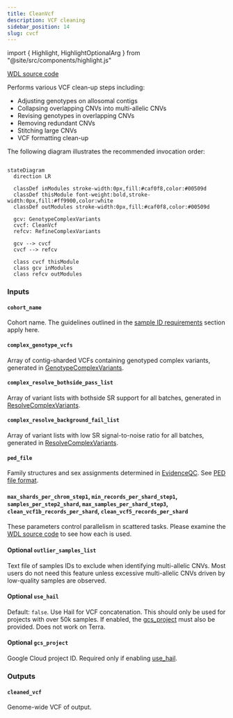 ```yaml
---
title: CleanVcf
description: VCF cleaning
sidebar_position: 14
slug: cvcf
---
```


import { Highlight, HighlightOptionalArg } from "@site/src/components/highlight.js"

[WDL source code](https://github.com/broadinstitute/gatk-sv/blob/main/wdl/CleanVcf.wdl)

Performs various VCF clean-up steps including:

- Adjusting genotypes on allosomal contigs
- Collapsing overlapping CNVs into multi-allelic CNVs
- Revising genotypes in overlapping CNVs
- Removing redundant CNVs
- Stitching large CNVs
- VCF formatting clean-up

The following diagram illustrates the recommended invocation order:

```mermaid

stateDiagram
  direction LR
  
  classDef inModules stroke-width:0px,fill:#caf0f8,color:#00509d
  classDef thisModule font-weight:bold,stroke-width:0px,fill:#ff9900,color:white
  classDef outModules stroke-width:0px,fill:#caf0f8,color:#00509d

  gcv: GenotypeComplexVariants
  cvcf: CleanVcf
  refcv: RefineComplexVariants
  
  gcv --> cvcf
  cvcf --> refcv
  
  class cvcf thisModule
  class gcv inModules
  class refcv outModules
```

### Inputs

#### `cohort_name`
Cohort name. The guidelines outlined in the [sample ID requirements](/docs/gs/inputs#sampleids) section apply here.

#### `complex_genotype_vcfs`
Array of contig-sharded VCFs containing genotyped complex variants, generated in [GenotypeComplexVariants](./gcv#complex_genotype_vcfs).

#### `complex_resolve_bothside_pass_list`
Array of variant lists with bothside SR support for all batches, generated in [ResolveComplexVariants](./rcv#complex_resolve_bothside_pass_list).

#### `complex_resolve_background_fail_list`
Array of variant lists with low SR signal-to-noise ratio for all batches, generated in [ResolveComplexVariants](./rcv#complex_resolve_background_fail_list).

#### `ped_file`
Family structures and sex assignments determined in [EvidenceQC](./eqc). See [PED file format](/docs/gs/inputs#ped-format).

#### `max_shards_per_chrom_step1`, `min_records_per_shard_step1`, `samples_per_step2_shard`, `max_samples_per_shard_step3`, `clean_vcf1b_records_per_shard`, `clean_vcf5_records_per_shard`
These parameters control parallelism in scattered tasks. Please examine the 
[WDL source code](https://github.com/broadinstitute/gatk-sv/blob/main/wdl/CleanVcf.wdl) to see how each is used.

#### <HighlightOptionalArg>Optional</HighlightOptionalArg>  `outlier_samples_list`
Text file of samples IDs to exclude when identifying multi-allelic CNVs. Most users do not need this feature unless 
excessive multi-allelic CNVs driven by low-quality samples are observed.

#### <HighlightOptionalArg>Optional</HighlightOptionalArg> `use_hail`
Default: `false`. Use Hail for VCF concatenation. This should only be used for projects with over 50k samples. If enabled, the
[gcs_project](#optional-gcs_project) must also be provided. Does not work on Terra.

#### <HighlightOptionalArg>Optional</HighlightOptionalArg> `gcs_project`
Google Cloud project ID. Required only if enabling [use_hail](#optional-use_hail).

### Outputs

#### `cleaned_vcf`
Genome-wide VCF of output.

